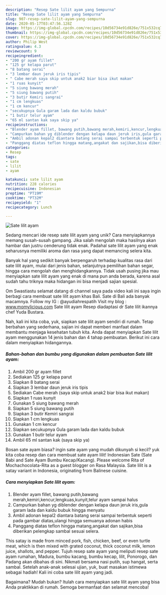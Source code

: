 ```yaml
---
description: "Resep Sate lilit ayam yang Sempurna"
title: "Resep Sate lilit ayam yang Sempurna"
slug: 907-resep-sate-lilit-ayam-yang-sempurna
date: 2020-05-17T03:47:56.128Z
image: https://img-global.cpcdn.com/recipes/10d56734e91d826e/751x532cq70/sate-lilit-ayam-foto-resep-utama.jpg
thumbnail: https://img-global.cpcdn.com/recipes/10d56734e91d826e/751x532cq70/sate-lilit-ayam-foto-resep-utama.jpg
cover: https://img-global.cpcdn.com/recipes/10d56734e91d826e/751x532cq70/sate-lilit-ayam-foto-resep-utama.jpg
author: Philip West
ratingvalue: 4.3
reviewcount: 9
recipeingredient:
- "200 gr ayam fillet"
- "125 gr kelapa parut"
- "8 batang serai"
- "3 lembar daun jeruk iris tipis"
- " Cabe merah saya skip untuk anak2 biar bisa ikut makan"
- "1 ruas kunyit"
- "5 siung bawang merah"
- "5 siung bawang putih"
- "3 butir Kemiri sangrai"
- "1 cm lengkuas"
- "1 cm kencur"
- "secukupnya Gula garam lada dan kaldu bubuk"
- "1 butir telur ayam"
- "65 ml santan kak saya skip ya"
recipeinstructions:
- "Blender ayam fillet, bawang putih,bawang merah,kemiri,kencur,lengkuas,kunyit,telur ayam sampai halus"
- "Campurkan bahan yg diblender dengan kelapa daun jeruk iris,gula garam lada dan kaldu bubuk hingga menyatu"
- "Ambil adonan kepal2 diantara batang serai sampai terbentuk seperti pada gambar diatas,ulangi hingga semuanya adonan habis"
- "Panggang diatas teflon hingga matang,angakat dan sajikan,bisa diberikan pelengkap sambal sesuai selera."
categories:
- Resep
tags:
- sate
- lilit
- ayam

katakunci: sate lilit ayam 
nutrition: 228 calories
recipecuisine: Indonesian
preptime: "PT19M"
cooktime: "PT32M"
recipeyield: "1"
recipecategory: Lunch

---
```



![Sate lilit ayam](https://img-global.cpcdn.com/recipes/10d56734e91d826e/751x532cq70/sate-lilit-ayam-foto-resep-utama.jpg)

Sedang mencari ide resep sate lilit ayam yang unik? Cara menyiapkannya memang susah-susah gampang. Jika salah mengolah maka hasilnya akan hambar dan justru cenderung tidak enak. Padahal sate lilit ayam yang enak seharusnya memiliki aroma dan rasa yang dapat memancing selera kita.

Banyak hal yang sedikit banyak berpengaruh terhadap kualitas rasa dari sate lilit ayam, mulai dari jenis bahan, selanjutnya pemilihan bahan segar, hingga cara mengolah dan menghidangkannya. Tidak usah pusing jika mau menyiapkan sate lilit ayam yang enak di mana pun anda berada, karena asal sudah tahu triknya maka hidangan ini bisa menjadi sajian spesial.

Om Swastiastu selamat datang di channel saya pada video kali ini saya ingin berbagi cara membuat sate lilit ayam khas Bali. Sate di Bali ada banyak macamnya. Follow my IG : @ayudiahrespatih Visit my blog : www.momylicious.com Sate lilit ayam Resep diadaptasi dr Sate lilit ikannya chef Yuda Bustara.


Nah, kali ini kita coba, yuk, siapkan sate lilit ayam sendiri di rumah. Tetap berbahan yang sederhana, sajian ini dapat memberi manfaat dalam membantu menjaga kesehatan tubuh kita. Anda dapat menyiapkan Sate lilit ayam menggunakan 14 jenis bahan dan 4 tahap pembuatan. Berikut ini cara dalam menyiapkan hidangannya.

<!--inarticleads1-->

##### Bahan-bahan dan bumbu yang digunakan dalam pembuatan Sate lilit ayam:

1. Ambil 200 gr ayam fillet
1. Sediakan 125 gr kelapa parut
1. Siapkan 8 batang serai
1. Siapkan 3 lembar daun jeruk iris tipis
1. Sediakan  Cabe merah (saya skip untuk anak2 biar bisa ikut makan)
1. Siapkan 1 ruas kunyit
1. Gunakan 5 siung bawang merah
1. Siapkan 5 siung bawang putih
1. Siapkan 3 butir Kemiri sangrai
1. Siapkan 1 cm lengkuas
1. Gunakan 1 cm kencur
1. Siapkan secukupnya Gula garam lada dan kaldu bubuk
1. Gunakan 1 butir telur ayam
1. Ambil 65 ml santan kak (saya skip ya)


Bosan sate ayam biasa? ingin sate ayam yang mudah dikunyah si kecil? yuk kita coba resep dan cara membuat sate ayam lilit! Indonesian Sate (Sate Babi and Sate Ayam Bumbu Kecap/Kacang). Please welcome Rita of Mochachocolata-Rita as a guest blogger on Rasa Malaysia. Sate lilit is a satay variant in Indonesia, originating from Balinese cuisine. 

<!--inarticleads2-->

##### Cara menyiapkan Sate lilit ayam:

1. Blender ayam fillet, bawang putih,bawang merah,kemiri,kencur,lengkuas,kunyit,telur ayam sampai halus
1. Campurkan bahan yg diblender dengan kelapa daun jeruk iris,gula garam lada dan kaldu bubuk hingga menyatu
1. Ambil adonan kepal2 diantara batang serai sampai terbentuk seperti pada gambar diatas,ulangi hingga semuanya adonan habis
1. Panggang diatas teflon hingga matang,angakat dan sajikan,bisa diberikan pelengkap sambal sesuai selera.


This satay is made from minced pork, fish, chicken, beef, or even turtle meat, which is then mixed with grated coconut, thick coconut milk, lemon juice, shallots, and pepper. Tujuh resep sate ayam yang meliputi resep sate ayam rumahan, Madura, bumbu kacang, bumbu kecap, lilit, Ponorogo, dan Padang akan dibahas di sini. Nikmati bersama nasi putih, sup hangat, serta sambal. Setelah anak-anak selesai ujian, yuk, buat masakan istimewa sebagai hadiah! Kali ini coba sate lilit ayam yang jadi. 

Bagaimana? Mudah bukan? Itulah cara menyiapkan sate lilit ayam yang bisa Anda praktikkan di rumah. Semoga bermanfaat dan selamat mencoba!
